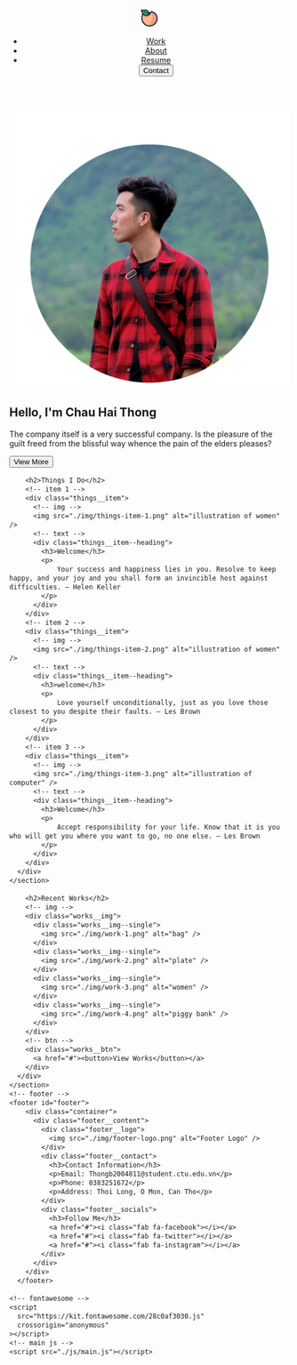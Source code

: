 <!DOCTYPE html>
<html lang="en">
  <head>
    <meta charset="UTF-8" />
    <meta http-equiv="X-UA-Compatible" content="IE=edge" />
    <meta name="viewport" content="width=device-width, initial-scale=1.0" />
    <!-- google font -->
    <link rel="preconnect" href="https://fonts.googleapis.com" />
    <link rel="preconnect" href="https://fonts.gstatic.com" crossorigin />
    <link
      href="https://fonts.googleapis.com/css2?family=Roboto:wght@300;500&display=swap"
      rel="stylesheet"
    />
    <!-- main css -->
    <link rel="stylesheet" href="./css/main.css" />
    <title>Portfolio</title>
  </head>
  <body>
    <!-- overlay -->
    <section id="overlay"></section>
    <!-- header -->
    <header>
      <div class="container">
        <nav class="navbar">
          <!-- logo -->
          <div class="navbar__logo">
            <img src="./img/footer-logo.png" alt="website logo" />
          </div>
          <!-- links -->
          <ul class="navbar__links">
            <li class="navbar__link"><a href="#works">Work</a></li>
            <li class="navbar__link"><a href="#things">About</a></li>
            <li class="navbar__link"><a href="#works">Resume</a></li>
            <a href="#footer"><button class="navbar__btn">Contact</button></a>
          </ul>
          <!-- menu button -->
          <div class="navbar__icons">
            <div class="navbar__icon"></div>
          </div>
        </nav>
      </div>
    </header>
    <!-- banner -->
    <section id="banner">
      <div class="container">
        <!-- img -->
        <div class="banner__img">
          <img src="./img/banner-img.png" alt="illustration of women" />
        </div>
        <!-- heading -->
        <div class="banner__heading">
          <h1>Hello, I'm Chau Hai Thong</h1>
          <p>
            The company itself is a very successful company. Is the pleasure of the guilt freed from the blissful way whence the pain of the elders pleases?
          </p>
          <a href="#"><button class="banner__btn">View More</button></a>
          <div class="banner__socials">
            <a href="#"><i class="fab fa-dribbble"></i></a>
            <a href="#"><i class="fab fa-behance"></i></a>
            <a href="#"><i class="fab fa-linkedin-in"></i></a>
          </div>
        </div>
      </div>
    </section>
   
        <h2>Things I Do</h2>
        <!-- item 1 -->
        <div class="things__item">
          <!-- img -->
          <img src="./img/things-item-1.png" alt="illustration of women" />
          <!-- text -->
          <div class="things__item--heading">
            <h3>Welcome</h3>
            <p>
                Your success and happiness lies in you. Resolve to keep happy, and your joy and you shall form an invincible host against difficulties. – Helen Keller
            </p>
          </div>
        </div>
        <!-- item 2 -->
        <div class="things__item">
          <!-- img -->
          <img src="./img/things-item-2.png" alt="illustration of women" />
          <!-- text -->
          <div class="things__item--heading">
            <h3>welcome</h3>
            <p>
                Love yourself unconditionally, just as you love those closest to you despite their faults. – Les Brown
            </p>
          </div>
        </div>
        <!-- item 3 -->
        <div class="things__item">
          <!-- img -->
          <img src="./img/things-item-3.png" alt="illustration of computer" />
          <!-- text -->
          <div class="things__item--heading">
            <h3>Welcome</h3>
            <p>
                Accept responsibility for your life. Know that it is you who will get you where you want to go, no one else. – Les Brown
            </p>
          </div>
        </div>
      </div>
    </section>
    
        <h2>Recent Works</h2>
        <!-- img -->
        <div class="works__img">
          <div class="works__img--single">
            <img src="./img/work-1.png" alt="bag" />
          </div>
          <div class="works__img--single">
            <img src="./img/work-2.png" alt="plate" />
          </div>
          <div class="works__img--single">
            <img src="./img/work-3.png" alt="women" />
          </div>
          <div class="works__img--single">
            <img src="./img/work-4.png" alt="piggy bank" />
          </div>
        </div>
        <!-- btn -->
        <div class="works__btn">
          <a href="#"><button>View Works</button></a>
        </div>
      </div>
    </section>
    <!-- footer -->
    <footer id="footer">
        <div class="container">
          <div class="footer__content">
            <div class="footer__logo">
              <img src="./img/footer-logo.png" alt="Footer Logo" />
            </div>
            <div class="footer__contact">
              <h3>Contact Information</h3>
              <p>Email: Thongb2004811@student.ctu.edu.vn</p>
              <p>Phone: 0383251672</p>
              <p>Address: Thoi Long, O Mon, Can Tho</p>
            </div>
            <div class="footer__socials">
              <h3>Follow Me</h3>
              <a href="#"><i class="fab fa-facebook"></i></a>
              <a href="#"><i class="fab fa-twitter"></i></a>
              <a href="#"><i class="fab fa-instagram"></i></a>
            </div>
          </div>
        </div>
      </footer>
      
    <!-- fontawesome -->
    <script
      src="https://kit.fontawesome.com/28c0af3030.js"
      crossorigin="anonymous"
    ></script>
    <!-- main js -->
    <script src="./js/main.js"></script>
  </body>
</html>

